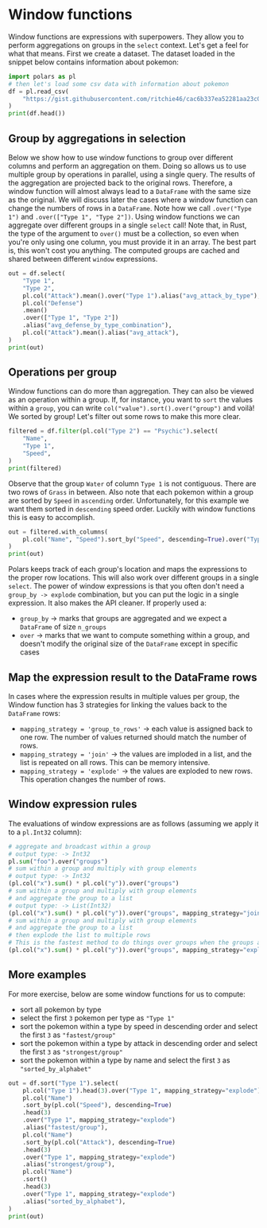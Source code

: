 # Window functions
Window functions are expressions with superpowers. They allow you to perform aggregations on groups in the
`select` context. Let's get a feel for what that means. First we create a dataset. The dataset loaded in the
snippet below contains information about pokemon:
 
```python
import polars as pl
# then let's load some csv data with information about pokemon
df = pl.read_csv(
    "https://gist.githubusercontent.com/ritchie46/cac6b337ea52281aa23c049250a4ff03/raw/89a957ff3919d90e6ef2d34235e6bf22304f3366/pokemon.csv"
)
print(df.head())
```

## Group by aggregations in selection
Below we show how to use window functions to group over different columns and perform an aggregation on them.
Doing so allows us to use multiple group by operations in parallel, using a single query. The results of the aggregation
are projected back to the original rows. Therefore, a window function will almost always lead to a `DataFrame` with the same size as the original.
We will discuss later the cases where a window function can change the numbers of rows in a `DataFrame`.
Note how we call `.over("Type 1")` and `.over(["Type 1", "Type 2"])`. Using window functions we can aggregate over different groups in a single `select` call! Note that, in Rust, the type of the argument to `over()` must be a collection, so even when you're only using one column, you must provide it in an array.
The best part is, this won't cost you anything. The computed groups are cached and shared between different `window` expressions.
 
```python
out = df.select(
    "Type 1",
    "Type 2",
    pl.col("Attack").mean().over("Type 1").alias("avg_attack_by_type"),
    pl.col("Defense")
    .mean()
    .over(["Type 1", "Type 2"])
    .alias("avg_defense_by_type_combination"),
    pl.col("Attack").mean().alias("avg_attack"),
)
print(out)
```
 

## Operations per group
Window functions can do more than aggregation. They can also be viewed as an operation within a group. If, for instance, you
want to `sort` the values within a `group`, you can write `col("value").sort().over("group")` and voilà! We sorted by group!
Let's filter out some rows to make this more clear.
 
```python
filtered = df.filter(pl.col("Type 2") == "Psychic").select(
    "Name",
    "Type 1",
    "Speed",
)
print(filtered)
```
 

Observe that the group `Water` of column `Type 1` is not contiguous. There are two rows of `Grass` in between. Also note
that each pokemon within a group are sorted by `Speed` in `ascending` order. Unfortunately, for this example we want them sorted in
`descending` speed order. Luckily with window functions this is easy to accomplish.
 
```python
out = filtered.with_columns(
    pl.col("Name", "Speed").sort_by("Speed", descending=True).over("Type 1"),
)
print(out)
```
 

Polars keeps track of each group's location and maps the expressions to the proper row locations. This will also work over different groups in a single `select`.
The power of window expressions is that you often don't need a `group_by -> explode` combination, but you can put the logic in a single expression. It also makes the API cleaner. If properly used a:
* `group_by` -> marks that groups are aggregated and we expect a `DataFrame` of size `n_groups`
* `over` -> marks that we want to compute something within a group, and doesn't modify the original size of the `DataFrame` except in specific cases
## Map the expression result to the DataFrame rows
In cases where the expression results in multiple values per group, the Window function has 3 strategies for linking the values back to the `DataFrame` rows:
* `mapping_strategy = 'group_to_rows'` -> each value is assigned back to one row. The number of values returned should match the number of rows.
* `mapping_strategy = 'join'` -> the values are imploded in a list, and the list is repeated on all rows. This can be memory intensive.
* `mapping_strategy = 'explode'` -> the values are exploded to new rows. This operation changes the number of rows.
## Window expression rules
The evaluations of window expressions are as follows (assuming we apply it to a `pl.Int32` column):
 
```python
# aggregate and broadcast within a group
# output type: -> Int32
pl.sum("foo").over("groups")
# sum within a group and multiply with group elements
# output type: -> Int32
(pl.col("x").sum() * pl.col("y")).over("groups")
# sum within a group and multiply with group elements
# and aggregate the group to a list
# output type: -> List(Int32)
(pl.col("x").sum() * pl.col("y")).over("groups", mapping_strategy="join")
# sum within a group and multiply with group elements
# and aggregate the group to a list
# then explode the list to multiple rows
# This is the fastest method to do things over groups when the groups are sorted
(pl.col("x").sum() * pl.col("y")).over("groups", mapping_strategy="explode")
```

## More examples
For more exercise, below are some window functions for us to compute:
* sort all pokemon by type
* select the first `3` pokemon per type as `"Type 1"`
* sort the pokemon within a type by speed in descending order and select the first `3` as `"fastest/group"`
* sort the pokemon within a type by attack in descending order and select the first `3` as `"strongest/group"`
* sort the pokemon within a type by name and select the first `3` as `"sorted_by_alphabet"`
 
```python
out = df.sort("Type 1").select(
    pl.col("Type 1").head(3).over("Type 1", mapping_strategy="explode"),
    pl.col("Name")
    .sort_by(pl.col("Speed"), descending=True)
    .head(3)
    .over("Type 1", mapping_strategy="explode")
    .alias("fastest/group"),
    pl.col("Name")
    .sort_by(pl.col("Attack"), descending=True)
    .head(3)
    .over("Type 1", mapping_strategy="explode")
    .alias("strongest/group"),
    pl.col("Name")
    .sort()
    .head(3)
    .over("Type 1", mapping_strategy="explode")
    .alias("sorted_by_alphabet"),
)
print(out)
```
 

